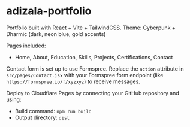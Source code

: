 # adizala-portfolio

Portfolio built with React + Vite + TailwindCSS.
Theme: Cyberpunk + Dharmic (dark, neon blue, gold accents)

Pages included:
- Home, About, Education, Skills, Projects, Certifications, Contact

Contact form is set up to use Formspree. Replace the `action` attribute in `src/pages/Contact.jsx`
with your Formspree form endpoint (like `https://formspree.io/f/xyzxyz`) to receive messages.

Deploy to Cloudflare Pages by connecting your GitHub repository and using:
- Build command: `npm run build`
- Output directory: `dist`
